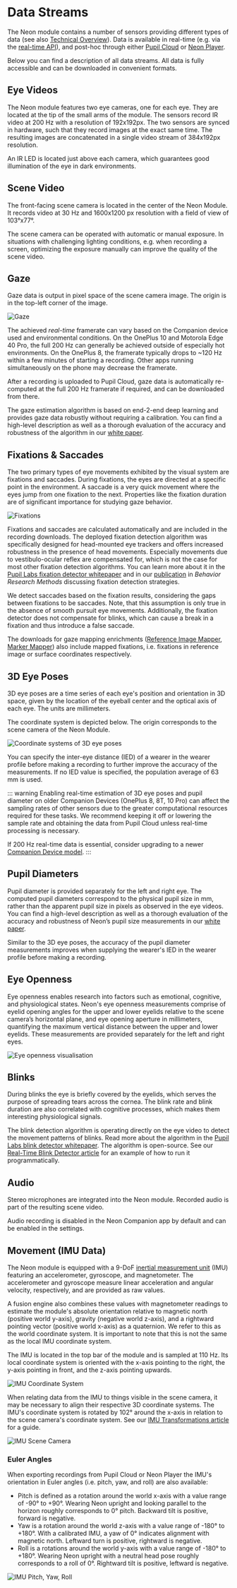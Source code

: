 # Data Streams

The Neon module contains a number of sensors providing different types of data 
(see also [Technical Overview](/hardware/module-technical-overview/)). Data is available in real-time (e.g. via 
the [real-time API](/real-time-api/tutorials/)), and post-hoc through either [Pupil Cloud](/pupil-cloud/) or 
[Neon Player](/neon-player/).

Below you can find a description of all data streams. All data is fully accessible and can be downloaded in convenient 
formats.

## Eye Videos

The Neon module features two eye cameras, one for each eye. They are located at the tip of the small arms of the module. 
The sensors record IR video at 200 Hz with a resolution of 192x192px. The two sensors are synced in hardware, such that 
they record images at the exact same time. The resulting images are concatenated in a single video stream of 384x192px 
resolution.

An IR LED is located just above each camera, which guarantees good illumination of the eye in dark environments.

## Scene Video

The front-facing scene camera is located in the center of the Neon Module. It records video at 30 Hz and 1600x1200 px 
resolution with a field of view of 103°x77°.

The scene camera can be operated with automatic or manual exposure. In situations with challenging lighting conditions, 
e.g. when recording a screen, optimizing the exposure manually can improve the quality of the scene video.

## Gaze

Gaze data is output in pixel space of the scene camera image. The origin is in the top-left corner of the image.

![Gaze](./gaze.jpg)

The achieved _real-time_ framerate can vary based on the Companion device used and environmental conditions. On the 
OnePlus 10 and Motorola Edge 40 Pro, the full 200 Hz can generally be achieved outside of especially hot environments. 
On the OnePlus 8, the framerate typically drops to ~120 Hz within a few minutes of starting a recording. Other apps 
running simultaneously on the phone may decrease the framerate.

After a recording is uploaded to Pupil Cloud, gaze data is automatically re-computed at the full 200 Hz framerate if 
required, and can be downloaded from there.

The gaze estimation algorithm is based on end-2-end deep learning and provides gaze data robustly without requiring a 
calibration. You can find a high-level description as well as a thorough evaluation of the accuracy and robustness of 
the algorithm in our [white paper](https://zenodo.org/doi/10.5281/zenodo.10420388).

## Fixations & Saccades

The two primary types of eye movements exhibited by the visual system are fixations and saccades. During fixations, 
the eyes are directed at a specific point in the environment. A saccade is a very quick movement where the eyes jump 
from one fixation to the next. Properties like the fixation duration are of significant importance for studying gaze 
behavior.

![Fixations](./fixations.jpg)

Fixations and saccades are calculated automatically and are included in the recording downloads. The deployed fixation
detection algorithm was specifically designed for head-mounted eye trackers and offers increased robustness in the presence of head movements. Especially movements due to vestibulo-ocular reflex 
are compensated for, which is not the case for most other fixation detection algorithms. You can learn more about it in 
the [Pupil Labs fixation detector whitepaper](https://docs.google.com/document/d/1CZnjyg4P83QSkfHi_bjwSceWCTWvlVtbGWtuyajv5Jc/export?format=pdf) and in our [publication](https://link.springer.com/article/10.3758/s13428-024-02360-0) in _Behavior Research Methods_ discussing fixation detection strategies.

We detect saccades based on the fixation results, considering the gaps between fixations to be saccades. Note, that 
this assumption is only true in the absence of smooth pursuit eye movements. Additionally, the fixation detector does 
not compensate for blinks, which can cause a break in a fixation and thus introduce a false saccade.

The downloads for gaze mapping enrichments ([Reference Image Mapper](/pupil-cloud/enrichments/reference-image-mapper/#export-format), [Marker Mapper](/pupil-cloud/enrichments/marker-mapper/#export-format)) also include mapped fixations, i.e. fixations in reference image or surface coordinates respectively.

## 3D Eye Poses

3D eye poses are a time series of each eye's position and orientation in 3D space, given by the location of the 
eyeball center and the optical axis of each eye. The units are millimeters.

The coordinate system is depicted below. The origin corresponds to the scene camera of the Neon Module.

![Coordinate systems of 3D eye poses](./3d_eye_poses.jpg)

You can specify the inter-eye distance (IED) of a wearer in the wearer profile before making a recording to further 
improve the accuracy of the measurements. If no IED value is specified, the population average of 63 mm is used.

::: warning
Enabling real-time estimation of 3D eye poses and pupil diameter on older Companion Devices (OnePlus 8, 8T, 10 Pro) can affect the sampling rates of other sensors due to the greater computational resources required for these tasks. We recommend keeping it off or lowering the sample rate and obtaining the data from Pupil Cloud unless real-time processing is necessary.

If 200 Hz real-time data is essential, consider upgrading to a newer [Companion Device model](/hardware/compatible-devices/).
:::

## Pupil Diameters

Pupil diameter is provided separately for the left and right eye. The computed pupil diameters correspond to the 
physical pupil size in mm, rather than the apparent pupil size in pixels as observed in the eye videos. You can find a high-level description as well as a thorough evaluation of the accuracy and robustness of Neon’s pupil size measurements in our [white paper](https://zenodo.org/records/10057185).

Similar to the 3D eye poses, the accuracy of the pupil diameter measurements improves when supplying the wearer's IED in the wearer profile before making a recording.

## Eye Openness

Eye openness enables research into factors such as emotional, cognitive, and physiological states. Neon's eye openness measurements
comprise of eyelid opening angles for the upper and lower eyelids relative to the scene camera’s horizontal plane, and eye 
opening aperture in millimeters, quantifying the maximum vertical distance between the upper and lower eyelids. These measurements 
are provided separately for the left and right eyes.

![Eye openness visualisation](./eye_openness.jpg)


## Blinks

During blinks the eye is briefly covered by the eyelids, which serves the purpose of spreading tears across the cornea. 
The blink rate and blink duration are also correlated with cognitive processes, which makes them interesting physiological signals.

The blink detection algorithm is operating directly on the eye video to detect the movement patterns of blinks. 
Read more about the algorithm in the [Pupil Labs blink detector whitepaper](https://docs.google.com/document/d/1JLBhC7fmBr6BR59IT3cWgYyqiaM8HLpFxv5KImrN-qE/export?format=pdf).
The algorithm is open-source. See our [Real-Time Blink Detector article](https://docs.pupil-labs.com/alpha-lab/blink-detection/#detect-eye-blinks-with-neon) 
for an example of how to run it programmatically.

## Audio

Stereo microphones are integrated into the Neon module. Recorded audio is part of the resulting scene video.

Audio recording is disabled in the Neon Companion app by default and can be enabled in the settings.

## Movement (IMU Data)

The Neon module is equipped with a 9-DoF [inertial measurement unit](https://invensense.tdk.com/products/motion-tracking/9-axis/icm-20948/) (IMU) featuring an accelerometer, gyroscope, and magnetometer. The accelerometer and gyroscope measure linear acceleration and angular velocity, respectively, and are provided as raw values.

A fusion engine also combines these values with magnetometer readings to estimate the module's absolute orientation relative to magnetic north (positive world y-axis), gravity (negative world z-axis), and a rightward pointing vector (positive world x-axis) as a quaternion. We refer to this as the world coordinate system. It is important to note that this is not the same as the local IMU coordinate system.

The IMU is located in the top bar of the module and is sampled at 110 Hz. Its local coordinate system is oriented with the x-axis pointing to the right, the y-axis pointing in front, and the z-axis pointing upwards.

![IMU Coordinate System](./imu-xyz-black.jpg)

When relating data from the IMU to things visible in the scene camera, it may be necessary to align their respective 3D coordinate systems. The IMU's coordinate system is rotated by 102° around the x-axis in relation to the scene camera's coordinate system. See our [IMU Transformations article](https://docs.pupil-labs.com/alpha-lab/imu-transformations/) for a guide.

![IMU Scene Camera](./imu-scene_camera_offset-black.png)

### Euler Angles

When exporting recordings from Pupil Cloud or Neon Player the IMU's orientation in Euler angles (i.e. pitch, yaw, and roll) are also available:

- Pitch is defined as a rotation around the world x-axis with a value range of -90° to +90°. Wearing Neon upright and looking parallel to the horizon roughly corresponds to 0° pitch. Backward tilt is positive, forward is negative.
- Yaw is a rotation around the world z-axis with a value range of -180° to +180°. With a calibrated IMU, a yaw of 0° indicates alignment with magnetic north. Leftward turn is positive, rightward is negative.
- Roll is a rotations around the world y-axis with a value range of -180° to +180°. Wearing Neon upright with a neutral head pose roughly corresponds to a roll of 0°. Rightward tilt is positive, leftward is negative.

![IMU Pitch, Yaw, Roll](./imu-pitch-yaw-roll-black.png)
